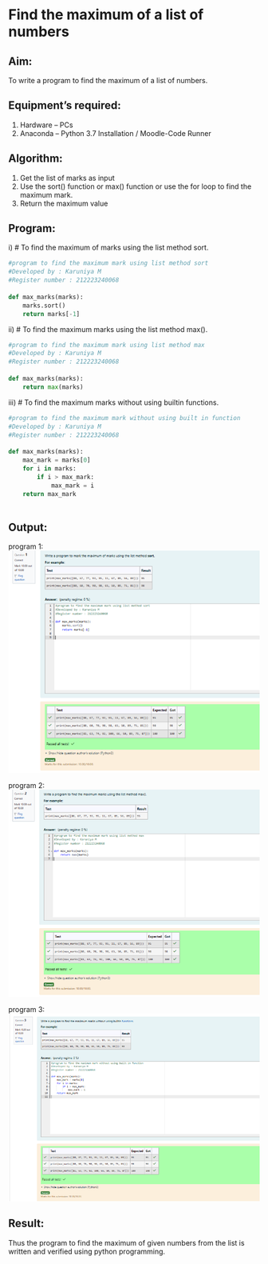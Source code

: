 # Find the maximum of a list of numbers
## Aim:
To write a program to find the maximum of a list of numbers.
## Equipment’s required:
1.	Hardware – PCs
2.	Anaconda – Python 3.7 Installation / Moodle-Code Runner
## Algorithm:
1.	Get the list of marks as input
2.	Use the sort() function or max() function or use the for loop to find the maximum mark.
3.	Return the maximum value
## Program:

i)	# To find the maximum of marks using the list method sort.
```Python
#program to find the maximum mark using list method sort
#Developed by : Karuniya M
#Register number : 212223240068

def max_marks(marks):
    marks.sort()
    return marks[-1]

```

ii)	# To find the maximum marks using the list method max().
```Python
#program to find the maximum mark using list method max
#Developed by : Karuniya M
#Register number : 212223240068

def max_marks(marks):
    return max(marks)

```

iii) # To find the maximum marks without using builtin functions.
```Python
#program to find the maximum mark without using built in function
#Developed by : Karuniya M
#Register number : 212223240068

def max_marks(marks):
    max_mark = marks[0]
    for i in marks:
        if i > max_mark:
            max_mark = i
    return max_mark



```



## Output:
program 1:
![alt text](<Screenshot 2024-04-09 121442-2.png>)

program 2:
![alt text](<Screenshot 2024-04-09 121457.png>)

program 3:
![alt text](<Screenshot 2024-04-09 121508.png>)

## Result:
Thus the program to find the maximum of given numbers from the list is written and verified using python programming.
